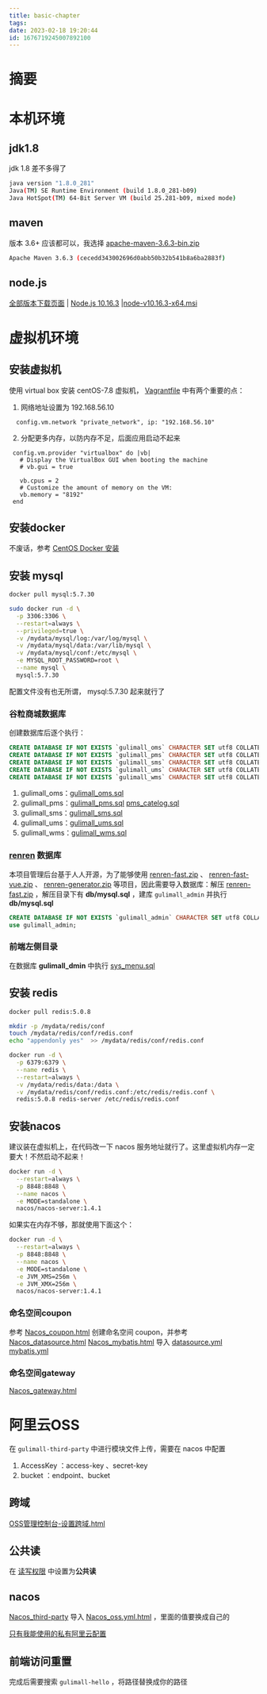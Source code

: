 ```yaml
---
title: basic-chapter
tags: 
date: 2023-02-18 19:20:44
id: 1676719245007892100
---
```

# 摘要

# 本机环境

## jdk1.8

jdk 1.8 差不多得了

```sh
java version "1.8.0_281"
Java(TM) SE Runtime Environment (build 1.8.0_281-b09)
Java HotSpot(TM) 64-Bit Server VM (build 25.281-b09, mixed mode)
```

## maven

版本 3.6+ 应该都可以，我选择 [apache-maven-3.6.3-bin.zip](https://archive.apache.org/dist/maven/maven-3/3.6.3/binaries/)

```sh
Apache Maven 3.6.3 (cecedd343002696d0abb50b32b541b8a6ba2883f)
```

## node.js

[全部版本下载页面](https://nodejs.org/zh-cn/download/releases/) | [Node.js 10.16.3](https://nodejs.org/download/release/v10.16.3/) |[node-v10.16.3-x64.msi](https://nodejs.org/download/release/v10.16.3/node-v10.16.3-x64.msi) 

# 虚拟机环境

## 安装虚拟机

使用 virtual box 安装 centOS-7.8 虚拟机， [Vagrantfile](Vagrantfile) 中有两个重要的点：

1. 网络地址设置为 192.168.56.10

```
  config.vm.network "private_network", ip: "192.168.56.10"
```

2. 分配更多内存，以防内存不足，后面应用启动不起来

```
 config.vm.provider "virtualbox" do |vb|
   # Display the VirtualBox GUI when booting the machine
   # vb.gui = true
 
   vb.cpus = 2
   # Customize the amount of memory on the VM:
   vb.memory = "8192"
 end
```

## 安装docker

不废话，参考 [CentOS Docker 安装](https://www.runoob.com/docker/centos-docker-install.html) 

## 安装 mysql

```sh
docker pull mysql:5.7.30
```

```sh
sudo docker run -d \
  -p 3306:3306 \
  --restart=always \
  --privileged=true \
  -v /mydata/mysql/log:/var/log/mysql \
  -v /mydata/mysql/data:/var/lib/mysql \
  -v /mydata/mysql/conf:/etc/mysql \
  -e MYSQL_ROOT_PASSWORD=root \
  --name mysql \
  mysql:5.7.30
```

配置文件没有也无所谓， mysql:5.7.30 起来就行了

### 谷粒商城数据库

创建数据库后逐个执行：

```sql
CREATE DATABASE IF NOT EXISTS `gulimall_oms` CHARACTER SET utf8 COLLATE utf8_general_ci;
CREATE DATABASE IF NOT EXISTS `gulimall_pms` CHARACTER SET utf8 COLLATE utf8_general_ci;
CREATE DATABASE IF NOT EXISTS `gulimall_sms` CHARACTER SET utf8 COLLATE utf8_general_ci;
CREATE DATABASE IF NOT EXISTS `gulimall_ums` CHARACTER SET utf8 COLLATE utf8_general_ci;
CREATE DATABASE IF NOT EXISTS `gulimall_wms` CHARACTER SET utf8 COLLATE utf8_general_ci;
```

1.  gulimall_oms：[gulimall_oms.sql](assets\data\gulimall_oms.sql) 
2.  gulimall_pms：[gulimall_pms.sql](assets\data\gulimall_pms.sql) [pms_catelog.sql](assets\data\pms_catelog.sql) 
3.  gulimall_sms：[gulimall_sms.sql](assets\data\gulimall_sms.sql) 
4.  gulimall_ums：[gulimall_ums.sql](assets\data\gulimall_ums.sql) 
5.  gulimall_wms：[gulimall_wms.sql](assets\data\gulimall_wms.sql) 

### [renren](https://gitee.com/renrenio) 数据库

本项目管理后台基于人人开源，为了能够使用 [renren-fast.zip](assets\data\renren-fast.zip) 、 [renren-fast-vue.zip](assets\data\renren-fast-vue.zip) 、 [renren-generator.zip](assets\data\renren-generator.zip) 等项目，因此需要导入数据库：解压  [renren-fast.zip](assets\data\renren-fast.zip) ，解压目录下有 **db/mysql.sql** ，建库 `gulimall_admin` 并执行  **db/mysql.sql** 

```sql
CREATE DATABASE IF NOT EXISTS `gulimall_admin` CHARACTER SET utf8 COLLATE utf8_general_ci;
use gulimall_admin;
```

### 前端左侧目录

在数据库 **gulimall_dmin** 中执行  [sys_menu.sql](assets\data\sys_menu.sql) 

## 安装 redis

```sh
docker pull redis:5.0.8
```

```sh
mkdir -p /mydata/redis/conf
touch /mydata/redis/conf/redis.conf
echo "appendonly yes"  >> /mydata/redis/conf/redis.conf

docker run -d \
  -p 6379:6379 \
  --name redis \
  --restart=always \
  -v /mydata/redis/data:/data \
  -v /mydata/redis/conf/redis.conf:/etc/redis/redis.conf \
  redis:5.0.8 redis-server /etc/redis/redis.conf
```

## 安装nacos

建议装在虚拟机上，在代码改一下 nacos 服务地址就行了。这里虚拟机内存一定要大！不然启动不起来！

```sh
docker run -d \
  --restart=always \
  -p 8848:8848 \
  --name nacos \
  -e MODE=standalone \
  nacos/nacos-server:1.4.1
```

如果实在内存不够，那就使用下面这个：

```sh
docker run -d \
  --restart=always \
  -p 8848:8848 \
  --name nacos \
  -e MODE=standalone \
  -e JVM_XMS=256m \
  -e JVM_XMX=256m \
  nacos/nacos-server:1.4.1
```

### 命名空间coupon

参考 [Nacos_coupon.html](assets\data\Nacos_coupon.html) 创建命名空间 coupon，并参考 [Nacos_datasource.html](assets\references\Nacos_datasource.html)  [Nacos_mybatis.html](assets\references\Nacos_mybatis.html) 导入 [datasource.yml](assets\data\coupon\dev\datasource.yml)  [mybatis.yml](assets\data\coupon\dev\mybatis.yml) 

### 命名空间gateway

[Nacos_gateway.html](assets\data\Nacos_gateway.html) 

# 阿里云OSS

在 `gulimall-third-party` 中进行模块文件上传，需要在 nacos 中配置

1.  AccessKey ：access-key 、secret-key
2.  bucket ：endpoint、bucket

## 跨域

 [OSS管理控制台-设置跨域.html](assets\data\OSS管理控制台-设置跨域.html) 

## 公共读

在 [读写权限](assets\data\OSS管理控制台-读写权限.html) 中设置为**公共读** 

## nacos

 [Nacos_third-party](assets\data\Nacos_third-party.html) 导入  [Nacos_oss.yml.html](assets\data\Nacos_oss.yml.html) ，里面的值要换成自己的

 [只有我能使用的私有阿里云配置](assets\private\nacos_config_export_20210729225748.zip) 

## 前端访问重置

完成后需要搜索 `gulimall-hello` ，将路径替换成你的路径





